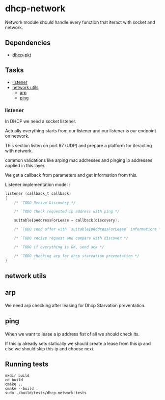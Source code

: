 # dhcp-network

Network module should handle every function that iteract with socket and network.

## Dependencies

- [dhcp-pkt](https://github.com/alirezaarzehgar/dhcp-pkt.git)

## Tasks

- <a href="#listener">listener</a>
- <a href="#network_utils">network utils</a>
  - <a href="#arp">arp</a>
  - <a href="#ping">ping</a>

### <p name="listener"> listener </p>

In DHCP we need a socket listener.

Actually everything starts from our listener and our listener is our endpoint on network.

This section listen on port 67 (UDP) and prepare a platform for iteracting with network.

common validations like arping mac addresses and pinging ip addresses applied in this layer.

We get a callback from parameters and get information from this.

Listener implementation model :

```c
listener (callback_t callback)
{
    /* `TODO Recive Discovery */

    /* `TODO Check requested ip address with ping */

    suitableIpAddressForLease = callback(discovery);

    /* `TODO send offer with `suitableIpAddressForLease` informations */

    /* `TODO recive request and compare with discover */

    /* `TODO if everything is OK, send ack */

    /* `TODO checking arp for dhcp starvation preventation */
}
```

## <p name="network_utils"> network utils </p>

## <p name="arp"> arp </p>

We need arp checking after leasing for Dhcp Starvation preventation.

## <p name="ping"> ping </p>

When we want to lease a ip address fist of all we should check its.

If this ip already sets statically we should create a lease from this ip and else we should skip this ip and choose next.

## Running tests

```
mkdir build
cd build
cmake ..
cmake --build .
sudo ./build/tests/dhcp-network-tests
```
